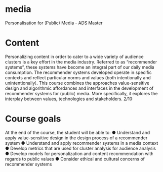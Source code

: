# media
Personalisation for (Public) Media - ADS Master

# Content

Personalizing content in order to cater to a wide variety of audience clusters is a key effort in the
media industry. Referred to as “recommender systems”, these systems have become an integral part
of our daily media consumption. The recommender systems developed operate in specific contexts
and reflect particular norms and values (both intentionally and unintentionally). This course
combines the approaches value-sensitive design and algorithmic affordances and interfaces in the
development of recommender systems for (public) media. More specifically, it explores the interplay
between values, technologies and stakeholders.
2/10

# Course goals

At the end of the course, the student will be able to:
● Understand and apply value-sensitive design in the design process of a recommender system
● Understand and apply recommender systems in a media context
● Develop metrics that are used for cluster analysis for audience analysis
● Develop models for personalization and content recommendation with regards to public values
● Consider ethical and cultural concerns of recommender systems
